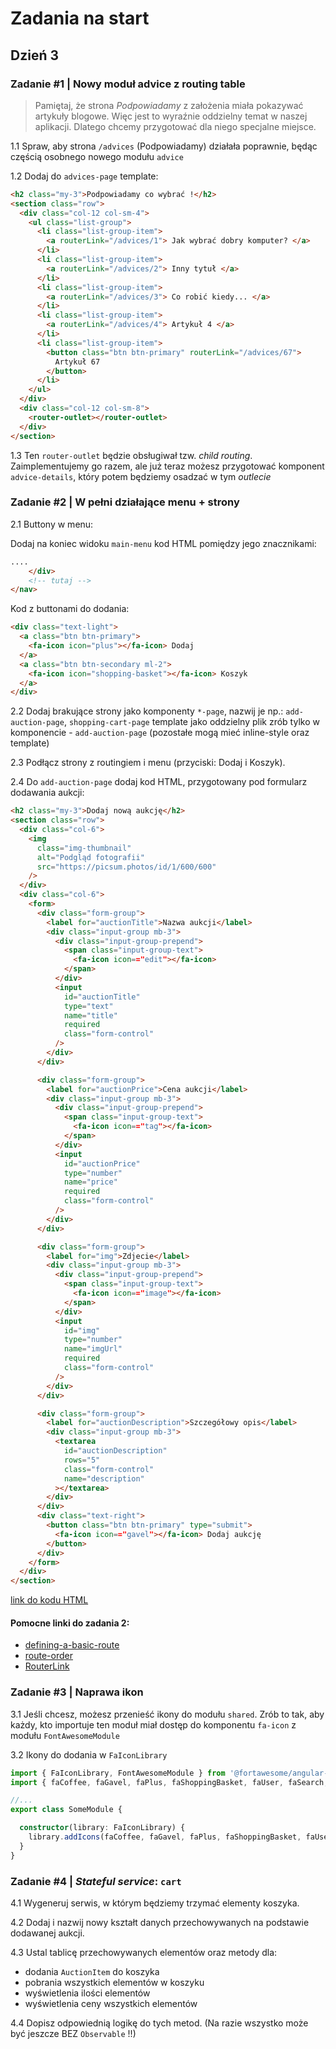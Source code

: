 # Zadania na start
## Dzień 3

### Zadanie #1 | Nowy moduł advice z routing table
    
> Pamiętaj, że strona _Podpowiadamy_ z założenia miała pokazywać artykuły blogowe. Więc jest to wyraźnie oddzielny temat w naszej aplikacji. Dlatego chcemy przygotować dla niego specjalne miejsce. 

1.1 Spraw, aby strona `/advices` (Podpowiadamy) działała poprawnie, będąc częścią osobnego nowego modułu `advice`

1.2 Dodaj do `advices-page` template:

```html
<h2 class="my-3">Podpowiadamy co wybrać !</h2>
<section class="row">
  <div class="col-12 col-sm-4">
    <ul class="list-group">
      <li class="list-group-item">
        <a routerLink="/advices/1"> Jak wybrać dobry komputer? </a>
      </li>
      <li class="list-group-item">
        <a routerLink="/advices/2"> Inny tytuł </a>
      </li>
      <li class="list-group-item">
        <a routerLink="/advices/3"> Co robić kiedy... </a>
      </li>
      <li class="list-group-item">
        <a routerLink="/advices/4"> Artykuł 4 </a>
      </li>
      <li class="list-group-item">
        <button class="btn btn-primary" routerLink="/advices/67">
          Artykuł 67
        </button>
      </li>
    </ul>
  </div>
  <div class="col-12 col-sm-8">
    <router-outlet></router-outlet>
  </div>
</section>
```
      
1.3 Ten `router-outlet` będzie obsługiwał tzw. _child routing_. Zaimplementujemy go razem, ale już teraz możesz przygotować komponent `advice-details`, który potem będziemy osadzać w tym _outlecie_


### Zadanie #2 | W pełni działające menu + strony

2.1 Buttony w menu:

Dodaj na koniec widoku `main-menu` kod HTML pomiędzy jego znacznikami:
```html
....
    </div>
    <!-- tutaj -->
</nav>
```
Kod z buttonami do dodania:
```html
<div class="text-light">
  <a class="btn btn-primary">
    <fa-icon icon="plus"></fa-icon> Dodaj
  </a>
  <a class="btn btn-secondary ml-2">
    <fa-icon icon="shopping-basket"></fa-icon> Koszyk
  </a>
</div>
```

2.2 Dodaj brakujące strony jako komponenty `*-page`, nazwij je np.: `add-auction-page`, `shopping-cart-page`
template jako oddzielny plik zrób tylko w komponencie - `add-auction-page`
(pozostałe mogą mieć inline-style oraz template)

2.3 Podłącz strony z routingiem i menu (przyciski: Dodaj i Koszyk).

2.4 Do `add-auction-page` dodaj kod HTML, przygotowany pod formularz dodawania aukcji:

```html
<h2 class="my-3">Dodaj nową aukcję</h2>
<section class="row">
  <div class="col-6">
    <img
      class="img-thumbnail"
      alt="Podgląd fotografii"
      src="https://picsum.photos/id/1/600/600"
    />
  </div>
  <div class="col-6">
    <form>
      <div class="form-group">
        <label for="auctionTitle">Nazwa aukcji</label>
        <div class="input-group mb-3">
          <div class="input-group-prepend">
            <span class="input-group-text">
              <fa-icon icon=="edit"></fa-icon>
            </span>
          </div>
          <input
            id="auctionTitle"
            type="text"
            name="title"
            required
            class="form-control"
          />
        </div>
      </div>

      <div class="form-group">
        <label for="auctionPrice">Cena aukcji</label>
        <div class="input-group mb-3">
          <div class="input-group-prepend">
            <span class="input-group-text">
              <fa-icon icon=="tag"></fa-icon>
            </span>
          </div>
          <input
            id="auctionPrice"
            type="number"
            name="price"
            required
            class="form-control"
          />
        </div>
      </div>

      <div class="form-group">
        <label for="img">Zdjecie</label>
        <div class="input-group mb-3">
          <div class="input-group-prepend">
            <span class="input-group-text">
              <fa-icon icon=="image"></fa-icon>
            </span>
          </div>
          <input
            id="img"
            type="number"
            name="imgUrl"
            required
            class="form-control"
          />
        </div>
      </div>

      <div class="form-group">
        <label for="auctionDescription">Szczegółowy opis</label>
        <div class="input-group mb-3">
          <textarea
            id="auctionDescription"
            rows="5"
            class="form-control"
            name="description"
          ></textarea>
        </div>
      </div>
      <div class="text-right">
        <button class="btn btn-primary" type="submit">
          <fa-icon icon=="gavel"></fa-icon> Dodaj aukcję
        </button>
      </div>
    </form>
  </div>
</section>
```
[link do kodu HTML](https://codesandbox.io/s/auction-portal-htmls-ulkx1?file=/add-auction-page.html:0-2170)

#### Pomocne linki do zadania 2:
- [defining-a-basic-route](https://angular.io/guide/router#defining-a-basic-route)
- [route-order](https://angular.io/guide/router#route-order)
- [RouterLink](https://angular.io/api/router/RouterLink#description)

### Zadanie #3 | Naprawa ikon
   
3.1 Jeśli chcesz, możesz przenieść ikony do modułu `shared`. Zrób to tak, aby każdy, kto importuje ten moduł miał dostęp do komponentu `fa-icon` z modułu `FontAwesomeModule`

3.2 Ikony do dodania w `FaIconLibrary`

```typescript
import { FaIconLibrary, FontAwesomeModule } from '@fortawesome/angular-fontawesome'
import { faCoffee, faGavel, faPlus, faShoppingBasket, faUser, faSearch, faCartPlus, faEdit, faTag, faImage } from '@fortawesome/free-solid-svg-icons';

//...
export class SomeModule {

  constructor(library: FaIconLibrary) {
    library.addIcons(faCoffee, faGavel, faPlus, faShoppingBasket, faUser, faSearch, faCartPlus, faEdit, faTag, faImage)
  }
}
```

### Zadanie #4 | _Stateful service_: `cart`

4.1 Wygeneruj serwis, w którym będziemy trzymać elementy koszyka.

4.2 Dodaj i nazwij nowy kształt danych przechowywanych na podstawie dodawanej aukcji.

4.3 Ustal tablicę przechowywanych elementów oraz metody dla:
  - dodania `AuctionItem` do koszyka
  - pobrania wszystkich elementów w koszyku
  - wyświetlenia ilości elementów
  - wyświetlenia ceny wszystkich elementów

4.4 Dopisz odpowiednią logikę do tych metod. (Na razie wszystko może być jeszcze BEZ `Observable` !!)


